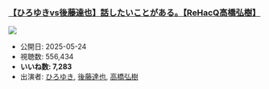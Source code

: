 ### [【ひろゆきvs後藤達也】話したいことがある。【ReHacQ高橋弘樹】](https://www.youtube.com/watch?v=NX5sIbUyGIU)
[![](https://img.youtube.com/vi/NX5sIbUyGIU/sddefault.jpg)](https://www.youtube.com/watch?v=NX5sIbUyGIU)
-   公開日: 2025-05-24
-   視聴数: 556,434
-   **いいね数: 7,283**
-   出演者: [ひろゆき](/rehacq_fan/people/ひろゆき "wikilink"), [後藤達也](/rehacq_fan/people/後藤達也 "wikilink"), [高橋弘樹](/rehacq_fan/people/高橋弘樹 "wikilink")
